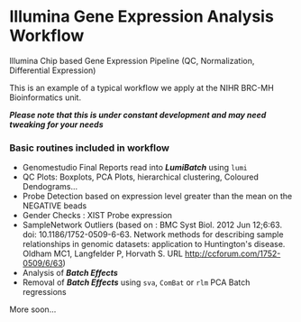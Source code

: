 Illumina Gene Expression Analysis Workflow
===========================================
Illumina Chip based Gene Expression Pipeline (QC, Normalization, Differential Expression)  

This is an example of a typical workflow we apply at the NIHR BRC-MH Bioinformatics unit.  

***Please note that this is under constant development and may need tweaking for your needs***

### Basic routines included in workflow 

- Genomestudio Final Reports read into ***LumiBatch***  using `lumi`
- QC Plots: Boxplots, PCA Plots, hierarchical clustering, Coloured Dendograms...
- Probe Detection based on expression level greater than the mean on the NEGATIVE beads
- Gender Checks : XIST Probe expression
- SampleNetwork Outliers (based on : BMC Syst Biol. 2012 Jun 12;6:63. doi: 10.1186/1752-0509-6-63.
Network methods for describing sample relationships in genomic datasets: application to Huntington's disease.
Oldham MC1, Langfelder P, Horvath S. URL http://ccforum.com/1752-0509/6/63)
- Analysis of ***Batch Effects***
- Removal of ***Batch Effects*** using `sva`, `ComBat` or `rlm` PCA Batch regressions

More soon...

